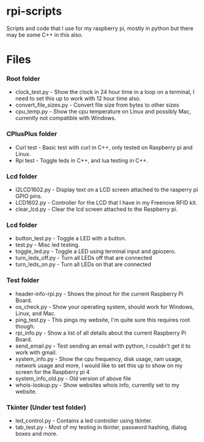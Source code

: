 # rpi-scripts

Scripts and code that I use for my raspberry pi, mostly in python but there may be some C++ in this also.

# Files

### Root folder
* clock_test.py - Show the clock in 24 hour time in a loop on a terminal, I need to set this up to work with 12 hour time also.
* convert_file_sizes.py - Convert file size from bytes to other sizes
* cpu_temp.py - Show the cpu temperature on Linux and possibly Mac, currently not compatible with Windows.

### CPlusPlus folder
* Curl test - Basic test with curl in C++, only tested on Raspberry pi and Linux.
* Rpi test - Toggle leds in C++, and lua testing in C++. 

### Lcd folder
* I2LCD1602.py - Display text on a LCD screen attached to the rasperry pi GPIO pins.
* LCD1602.py - Controller for the LCD that I have in my Freenove RFID kit.
* clear_lcd.py - Clear the lcd screen attached to the Raspberry pi.

### Lcd folder
* button_test.py - Toggle a LED with a button.
* test.py - Misc led testing.
* toggle_led.py - Toggle a LED using terminal input and gpiozero.
* turn_leds_off.py - Turn all LEDs off that are connected
* turn_leds_on.py - Turn all LEDs on that are connected

### Test folder
* header-info-rpi.py - Shows the pinout for the current Raspberry Pi Board.
* os_check.py - Show your operating system, should work for Windows, Linux, and Mac.
* ping_test.py - This pings my website, I'm quite sure this requires root though.
* rpi_info.py - Show a list of all details about the current Raspberry Pi Board.
* send_email.py - Test sending an email with python, I couldn't get it to work with gmail.
* system_info.py - Show the cpu frequency, disk usage, ram usage, network usage and more, I would like to set this up to show 
 on my screen for the Raspberry pi 4
* system_info_old.py - Old version of above file
* whois-lookup.py - Show websites whois info, currently set to my website.

### Tkinter (Under test folder)
* led_control.py - Contains a led controller using tkinter. 
* tab_test.py - Most of my testing in tkinter, password hashing, dialog boxes and more.